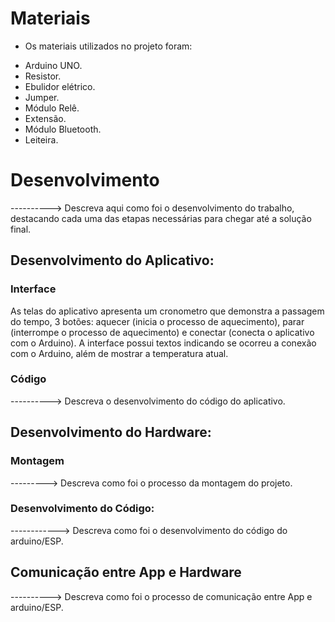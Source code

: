 
# Materiais
* Os materiais utilizados no projeto foram:
- Arduino UNO.
- Resistor.
- Ebulidor elétrico.
- Jumper.
- Módulo Relê.
- Extensão.
- Módulo Bluetooth.
- Leiteira.

# Desenvolvimento
----------> Descreva aqui como foi o desenvolvimento do trabalho, destacando cada uma das etapas necessárias para chegar até a solução final.

## Desenvolvimento do Aplicativo:

### Interface
As telas do aplicativo apresenta um cronometro que demonstra a passagem do tempo, 3 botões: aquecer (inicia o processo de aquecimento), parar (interrompe o processo de aquecimento) e conectar (conecta o aplicativo com o Arduino). A interface possui textos indicando se ocorreu a conexão com o Arduino, além de mostrar a temperatura atual.

### Código
----------> Descreva o desenvolvimento do código do aplicativo.

## Desenvolvimento do Hardware:

### Montagem
---------> Descreva como foi o processo da montagem do projeto.

### Desenvolvimento do Código:
------------> Descreva como foi o desenvolvimento do código do arduino/ESP.

## Comunicação entre App e Hardware
----------> Descreva como foi o processo de comunicação entre App e arduino/ESP.
